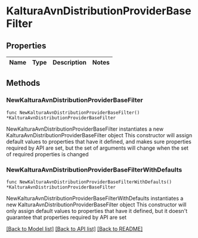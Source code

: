 # KalturaAvnDistributionProviderBaseFilter

## Properties

Name | Type | Description | Notes
------------ | ------------- | ------------- | -------------

## Methods

### NewKalturaAvnDistributionProviderBaseFilter

`func NewKalturaAvnDistributionProviderBaseFilter() *KalturaAvnDistributionProviderBaseFilter`

NewKalturaAvnDistributionProviderBaseFilter instantiates a new KalturaAvnDistributionProviderBaseFilter object
This constructor will assign default values to properties that have it defined,
and makes sure properties required by API are set, but the set of arguments
will change when the set of required properties is changed

### NewKalturaAvnDistributionProviderBaseFilterWithDefaults

`func NewKalturaAvnDistributionProviderBaseFilterWithDefaults() *KalturaAvnDistributionProviderBaseFilter`

NewKalturaAvnDistributionProviderBaseFilterWithDefaults instantiates a new KalturaAvnDistributionProviderBaseFilter object
This constructor will only assign default values to properties that have it defined,
but it doesn't guarantee that properties required by API are set


[[Back to Model list]](../README.md#documentation-for-models) [[Back to API list]](../README.md#documentation-for-api-endpoints) [[Back to README]](../README.md)


